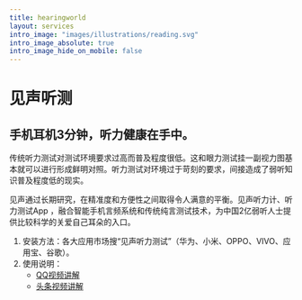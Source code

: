 ```yaml
---
title: hearingworld
layout: services
intro_image: "images/illustrations/reading.svg"
intro_image_absolute: true
intro_image_hide_on_mobile: false
---
```


# 见声听测

## 手机耳机3分钟，听力健康在手中。

传统听力测试对测试环境要求过高而普及程度很低。这和眼力测试挂一副视力图基本就可以进行形成鲜明对照。听力测试对环境过于苛刻的要求，间接造成了弱听知识普及程度低的现实。

见声通过长期研究，在精准度和方便性之间取得令人满意的平衡。见声听力计、听力测试App ，融合智能手机言频系统和传统纯言测试技术，为中国2亿弱听人士提供比较科学的关爱自己耳朵的入口。

1. 安装方法：各大应用市场搜“见声听力测试”（华为、小米、OPPO、VIVO、应用宝、谷歌）。
2. 使用说明：
    - <a href="https://v.qq.com/x/page/z32316y129r.html" target="_blank">QQ视频讲解</a>
    - <a href="https://www.ixigua.com/6942253201676566564" target="_blank">头条视频讲解</a>
